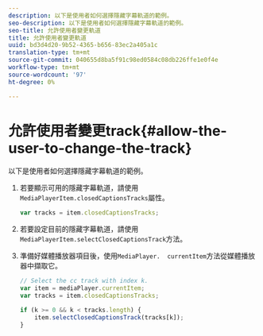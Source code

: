 ```yaml
---
description: 以下是使用者如何選擇隱藏字幕軌道的範例。
seo-description: 以下是使用者如何選擇隱藏字幕軌道的範例。
seo-title: 允許使用者變更軌道
title: 允許使用者變更軌道
uuid: bd3d4d20-9b52-4365-b656-83ec2a405a1c
translation-type: tm+mt
source-git-commit: 040655d8ba5f91c98ed0584c08db226ffe1e0f4e
workflow-type: tm+mt
source-wordcount: '97'
ht-degree: 0%

---
```



# 允許使用者變更track{#allow-the-user-to-change-the-track}

以下是使用者如何選擇隱藏字幕軌道的範例。

1. 若要顯示可用的隱藏字幕軌道，請使用`MediaPlayerItem.closedCaptionsTracks`屬性。

   ```js
   var tracks = item.closedCaptionsTracks;
   ```

1. 若要設定目前的隱藏字幕軌道，請使用`MediaPlayerItem.selectClosedCaptionsTrack`方法。
1. 準備好媒體播放器項目後，使用` MediaPlayer.  currentItem `方法從媒體播放器中擷取它。

   ```js
   // Select the cc track with index k. 
   var item = mediaPlayer.currentItem;     
   var tracks = item.closedCaptionsTracks; 
   
   if (k >= 0 && k < tracks.length) { 
       item.selectClosedCaptionsTrack(tracks[k]); 
   }
   ```

